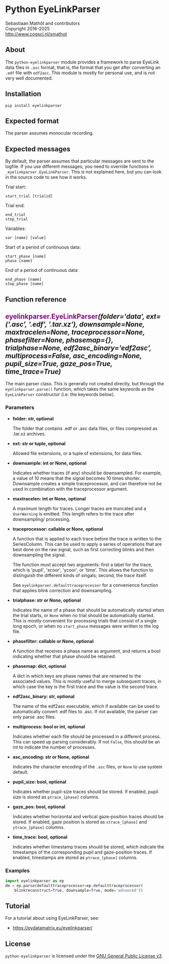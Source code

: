 # Python EyeLinkParser

Sebastiaan Mathôt and contributors <br />
Copyright 2016-2025  <br />
http://www.cogsci.nl/smathot

## About

The `python-eyelinkparser` module provides a framework to parse EyeLink data files in `.asc` format, that is, the format that you get after converting an `.edf` file with `edf2asc`. This module is mostly for personal use, and is not very well documented.

## Installation

```
pip install eyelinkparser
```

## Expected format

The parser assumes monocular recording.


## Expected messages

By default, the parser assumes that particular messages are sent to the logfile. If you use different messages, you need to override functions in `_eyelinkparser.EyeLinkParser`. This is not explained here, but you can look in the source code to see how it works.

Trial start:

	start_trial [trialid]
	
Trial end:

	end_trial
	stop_trial
	
Variables:

	var [name] [value]
	
Start of a period of continuous data:
	
	start_phase [name]
	phase [name]
	
End of a period of continuous data:

	end_phase [name]
	stop_phase [name]
	
	

## Function reference

## <span style="color:purple">eyelinkparser.EyeLinkParser</span>_(folder='data', ext=('.asc', '.edf', '.tar.xz'), downsample=None, maxtracelen=None, traceprocessor=None, phasefilter=None, phasemap={}, trialphase=None, edf2asc\_binary='edf2asc', multiprocess=False, asc\_encoding=None, pupil\_size=True, gaze\_pos=True, time\_trace=True)_

The main parser class. This is generally not created directly, but
through the `eyelinkparser.parse()` function, which takes the same keywords
as the `EyeLinkParser` constructor (i.e. the keywords below).

### Parameters

* **folder: str, optional**

  The folder that contains .edf or .asc data files, or files compressed
  as .tar.xz archives.

* **ext: str or tuple, optional**

  Allowed file extensions, or a tuple of extensions, for data files.

* **downsample: int or None, optional**

  Indicates whether traces (if any) should be downsampled. For example, a
  value of 10 means that the signal becomes 10 times shorter. Downsample
  creates a simple traceprocessor, and can therefore not be used in
  combination with the traceprocessor argument.

* **maxtracelen: int or None, optional**

  A maximum length for traces. Longer traces are truncated and a
  `UserWarning` is emitted. This length refers to the trace after
  downsampling/ processing.

* **traceprocessor: callable or None, optional**

  A function that is applied to each trace before the trace is written to
  the SeriesColumn. This can be used to apply a series of operations that
  are best done on the raw signal, such as first correcting blinks and
  then downsampling the signal.

  The function must accept two arguments: first a label for the trace,
  which is 'pupil', 'xcoor', 'ycoor', or 'time'. This allows the function
  to distinguish the different kinds of singals; second, the trace
  itself.

  See `eyelinkparser.defaulttraceprocessor` for a convenience function
  that applies blink correction and downsampling.

* **trialphase: str or None, optional**

  Indicates the name of a phase that should be automatically started when
  the trial starts, or `None` when no trial should be automatically
  started. This is mostly convenient for processing trials that consist
  of a single long epoch, or when no `start_phase` messages were written
  to the log file.

* **phasefilter: callable or None, optional**

  A function that receives a phase name as argument, and returns a bool
  indicating whether that phase should be retained.

* **phasemap: dict, optional**

  A dict in which keys are phase names that are renamed to the associated
  values. This is mostly useful to merge subsequent traces, in which
  case the key is the first trace and the value is the second trace.

* **edf2asc\_binary: str, optional**

  The name of the edf2asc executable, which if available can be used to
  automatically convert .edf files to .asc. If not available, the parser
  can only parse .asc files.

* **multiprocess: bool or int, optional**

  Indicates whether each file should be processed in a different process.
  This can speed up parsing considerably. If not `False`, this should be
  an int to indicate the number of processes.

* **asc\_encoding: str or None, optional**

  Indicates the character encoding of the `.asc` files, or `None` to use
  system default.

* **pupil\_size: bool, optional**

  Indicates whether pupil-size traces should be stored. If enabled, pupil
  size is stored as `ptrace_[phase]` columns.

* **gaze\_pos: bool, optional**

  Indicates whether horizontal and vertical gaze-position traces should
  be stored. If enabled, gaze position is stored as `xtrace_[phase]` and
  `ytrace_[phase]` columns.

* **time\_trace: bool, optional**

  Indicates whether timestamp traces should be stored, which indicate the
  timestamps of the corresponding pupil and gaze-position traces. If
  enabled, timestamps are stored as `ptrace_[phase]` columns.

### Examples

```python
import eyelinkparser as ep
dm = ep.parse(defaulttraceprocessor=ep.defaulttraceprocessor(
    blinkreconstruct=True, downsample=True, mode='advanced'))
```


## Tutorial

For a tutorial about using EyeLinkParser, see:

- <https://pydatamatrix.eu/eyelinkparser/>

## License

`python-eyelinkparser` is licensed under the [GNU General Public License
v3](http://www.gnu.org/licenses/gpl-3.0.en.html).
